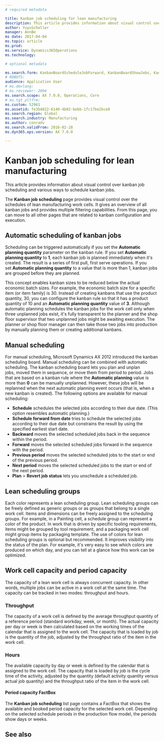 ```yaml
---
# required metadata

title: Kanban job scheduling for lean manufacturing
description: This article provides information about visual control over kanban job scheduling and various ways to schedule kanban jobs.  
author: YuyuScheller
manager: AnnBe
ms date: 2017-04-04
ms.topic: article
ms.prod: 
ms.service: Dynamics365Operations
ms.technology: 

# optional metadata

ms.search.form: KanbanBoardScheduleJobForward, KanbanBoardShowJobs, KanbanJobSchedulingListPage
# ROBOTS: 
audience: Application User
# ms.devlang: 
# ms.reviewer: 2094
ms.search.scope: AX 7.0.0, Operations, Core
# ms.tgt_pltfrm: 
ms.custom: 52961
ms.assetid: fe3b4822-6140-4b02-bebb-1fc17be2bce8
ms.search.region: Global
ms.search.industry: Manufacturing
ms.author: conradv
ms.search.validFrom: 2016-02-28
ms.dyn365.ops.version: AX 7.0.0

---
```


# Kanban job scheduling for lean manufacturing

This article provides information about visual control over kanban job scheduling and various ways to schedule kanban jobs.  

The **Kanban job scheduling** page provides visual control over the schedules of lean manufacturing work cells. It gives an overview of all kanban jobs and provides multiple filtering capabilities. From this page, you can move to all other pages that are related to kanban configuration and execution.

## Automatic scheduling of kanban jobs
Scheduling can be triggered automatically if you set the **Automatic planning quantity** parameter on the kanban rule. If you set **Automatic planning quantity** to **1**, each kanban job is planned immediately when it's created. The result is a series of first pull, first serve operations. If you set **Automatic planning quantity** to a value that is more than 1, kanban jobs are grouped before they are planned. 

This concept enables kanban sizes to be reduced below the actual economic batch sizes. For example, the economic batch size for a specific item (or item family) is 30. Instead of creating kanbans that use the product quantity, 30, you can configure the kanban rule so that it has a product quantity of 10 and an **Automatic planning quantity** value of **3**. Although automatic planning schedules the kanban jobs for the work cell only when three unplanned jobs exist, it's fully transparent to the planner and the shop floor supervisor that two unplanned jobs might be awaiting execution. The planner or shop floor manager can then take those two jobs into production by manually planning them or creating additional kanbans.

## Manual scheduling
For manual scheduling, Microsoft Dynamics AX 2012 introduced the kanban scheduling board. Manual scheduling can be combined with automatic scheduling. The kanban scheduling board lets you plan and unplan jobs, moved them in sequence, or move them from period to period. Jobs that are based on a kanban rule where the **Automatic planning** value is more than **0** can be manually unplanned. However, these jobs will be replanned when the next automatic planning event occurs (that is, when a new kanban is created). The following options are available for manual scheduling:

-   **Schedule** schedules the selected jobs according to their due date. (This option resembles automatic planning.)
-   **Schedule forward from date** tries to schedule the selected jobs according to their due date but constrains the result by using the specified earliest start date.
-   **Backward** moves the selected scheduled jobs back in the sequence within the period.
-   **Forward** moves the selected scheduled jobs forward in the sequence with the period.
-   **Previous period** moves the selected scheduled jobs to the start or end of the previous period.
-   **Next period** moves the selected scheduled jobs to the start or end of the next period.
-   **Plan** &gt; **Revert job status** lets you unschedule a scheduled job.

## Lean scheduling groups
Each color represents a lean scheduling group. Lean scheduling groups can be freely defined as generic groups or as groups that belong to a single work cell. Items and dimensions can be freely assigned to the scheduling groups. For example, in a Painting cell, a schedule group can represent a color of the product. In work that is driven by specific tooling requirements, items might be grouped by tool requirement, and a packaging work cell might group items by packaging template. The use of colors for lean scheduling groups is optional but recommended. It improves visibility into the status of the plan. For example, it's very easy to see which colors are produced on which day, and you can tell at a glance how this work can be optimized.

## Work cell capacity and period capacity
The capacity of a lean work cell is always concurrent capacity. In other words, multiple jobs can be active in a work cell at the same time. The capacity can be tracked in two modes: throughput and hours.

### Throughput

The capacity of a work cell is defined by the average throughput quantity of a reference period (standard workday, week, or month). The actual capacity per day or week is then calculated based on the working times of the calendar that is assigned to the work cell. The capacity that is loaded by job is the quantity of the job, adjusted by the throughput ratio of the item in the work cell.

### Hours

The available capacity by day or week is defined by the calendar that is assigned to the work cell. The capacity that is loaded by job is the cycle time of the activity, adjusted by the quantity (default activity quantity versus actual job quantity) and the throughput ratio of the item in the work cell.

#### Period capacity FactBox

The **Kanban job scheduling** list page contains a FactBox that shows the available and booked period capacity for the selected work cell. Depending on the selected schedule periods in the production flow model, the periods show days or weeks.

See also
--------

